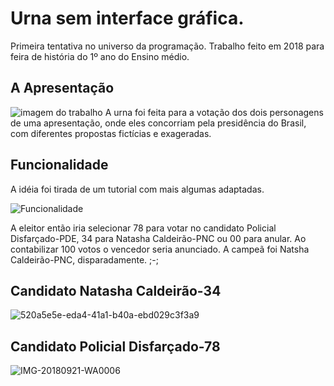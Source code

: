 # Urna sem interface gráfica.
  Primeira tentativa no universo da programação. Trabalho feito em 2018 para  feira de história do 1º ano do Ensino médio.
 
    
## A Apresentação
![imagem do trabalho](https://user-images.githubusercontent.com/60450622/93269162-db95e900-f784-11ea-8dbb-d5c7a9131017.jpg)
A urna foi feita para a votação dos dois personagens de uma apresentação, onde eles concorriam pela presidência do Brasil, com diferentes propostas fictícias e exageradas.

## Funcionalidade
  A idéia foi tirada de um tutorial com mais algumas adaptadas.
  
  ![Funcionalidade](https://user-images.githubusercontent.com/60450622/93270314-40ead980-f787-11ea-8e47-4c69dff894dc.PNG)
  
  A eleitor então iria selecionar 78 para votar no candidato Policial Disfarçado-PDE, 34 para Natasha Caldeirão-PNC ou 00 para anular. Ao contabilizar 100 votos o vencedor seria anunciado. A campeã foi Natsha Caldeirão-PNC, disparadamente. ;-;
   
## Candidato Natasha Caldeirão-34
![520a5e5e-eda4-41a1-b40a-ebd029c3f3a9](https://user-images.githubusercontent.com/60450622/93269855-3c71f100-f786-11ea-9e01-10be04ccf2a6.jpg)

## Candidato Policial Disfarçado-78
![IMG-20180921-WA0006](https://user-images.githubusercontent.com/60450622/93269692-e2712b80-f785-11ea-93ef-fe343f358c99.jpg)
 
